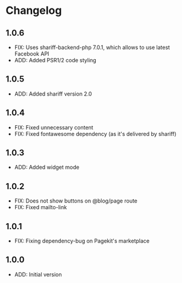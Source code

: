 # Changelog

## 1.0.6

- FIX: Uses shariff-backend-php 7.0.1, which allows to use latest Facebook API
- ADD: Added PSR1/2 code styling

## 1.0.5

- ADD: Added shariff version 2.0

## 1.0.4

- FIX: Fixed unnecessary content
- FIX: Fixed fontawesome dependency (as it's delivered by shariff)

## 1.0.3

- ADD: Added widget mode

## 1.0.2

- FIX: Does not show buttons on @blog/page route
- FIX: Fixed mailto-link

## 1.0.1

- FIX: Fixing dependency-bug on Pagekit's marketplace

## 1.0.0

- ADD: Initial version